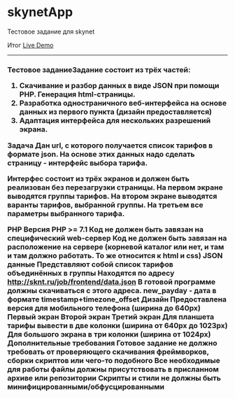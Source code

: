 # skynetApp
Тестовое задание для skynet

Итог
<a href="https://turbofergus.000webhostapp.com/">Live Demo</a>
<hr>
<h3>Тестовое задание</h3)
<p>Задание состоит из трёх частей:</p>
<ol>
  <li>Скачивание и разбор данных в виде JSON при помощи PHP. Генерация html-страницы.</li>
  <li>Разработка одностраничного веб-интерфейса на основе данных из первого пункта (дизайн предоставляется)</li>
  <li>Адаптация интерфейса для нескольких разрешений экрана.</li>
</ol>
Задача
Дан url, с которого получается список тарифов в формате json. На основе этих данных надо сделать страницу - интерфейс выбора тарифа.

Интерфес состоит из трёх экранов и должен быть реализован без перезагрузки страницы. На первом экране выводятся группы тарифов. На втором экране выводятся варанты тарифов, выбранной группы. На третьем все параметры выбранного тарифа.

PHP
Версия PHP >= 7.1
Код не должен быть завязан на специфический web-сервер
Код не должен быть завязан на расположение на сервере (корневой каталог или нет, и там и там должно работать. То же относится к html и css)
JSON данные
Представляют собой список тарифов объединённых в группы
Находятся по адресу http://sknt.ru/job/frontend/data.json В готовой программе должны скачиваться с этого адреса.
new_payday - дата в формате timestamp+timezone_offset
Дизайн
Предоставлена версия для мобильного телефона (ширина до 640px)
Первый экран
Второй экран
Третий экран
Для планшета тарифы вывести в две колонки (ширина от 640px до 1023px)
Для большого экрана в три колонки (ширина от 1024px)
Дополнительные требования
Готовое задание не должно требовать от проверяющего скачивания фреймворков, сборки скриптов или чего-то подобного
Все необходимые для работы файлы должны присутствовать в присланном архиве или репозитории
Скрипты и стили не должны быть минифицированными/обфусцированными
